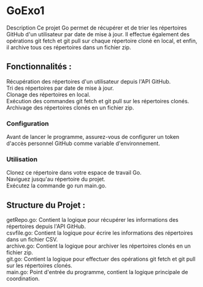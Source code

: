 # GoExo1


Description
Ce projet Go permet de récupérer et de trier les répertoires GitHub d'un utilisateur par date de mise à jour. Il effectue également des opérations git fetch et git pull sur chaque répertoire cloné en local, et enfin, il archive tous ces répertoires dans un fichier zip.

## Fonctionnalités :

Récupération des répertoires d'un utilisateur depuis l'API GitHub.  
Tri des répertoires par date de mise à jour.  
Clonage des répertoires en local.  
Exécution des commandes git fetch et git pull sur les répertoires clonés.  
Archivage des répertoires clonés en un fichier zip.  

### Configuration

Avant de lancer le programme, assurez-vous de configurer un token d'accès personnel GitHub comme variable d'environnement.


### Utilisation

Clonez ce répertoire dans votre espace de travail Go.  
Naviguez jusqu'au répertoire du projet.  
Exécutez la commande go run main.go.  

## Structure du Projet :

getRepo.go: Contient la logique pour récupérer les informations des répertoires depuis l'API GitHub.   
csvfile.go: Contient la logique pour écrire les informations des répertoires dans un fichier CSV.  
archive.go: Contient la logique pour archiver les répertoires clonés en un fichier zip.  
git.go: Contient la logique pour effectuer des opérations git fetch et git pull sur les répertoires clonés.  
main.go: Point d'entrée du programme, contient la logique principale de coordination.  
